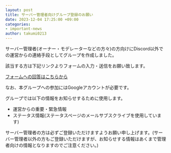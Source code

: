 ```yaml
---
layout: post
title: サーバー管理者向けグループ登録のお願い
date: 2023-12-04 17:25:00 +09:00
categories:
- important-news
author: takumi0213
---
```

サーバー管理者(オーナー・モデレーターなどの方々)の方向けにDiscord以外での運営からの連絡手段としてグループを作成しました。

該当する方は下記リンクよりフォームの入力・送信をお願い致します。

<a href="https://forms.gle/cech6KBTZRVUhdsh6" class="a-orange">フォームへの回答はこちらから</a>

なお、本グループへの参加にはGoogleアカウントが必要です。

グループでは以下の情報をお知らせするために使用します。

- 運営からの重要・緊急情報
- ステータス情報(ステータスページのメールサブスクライブを使用しています)

サーバー管理者の方は必ずご登録いただけますようお願い申し上げます。(サーバー管理者以外の方もご登録いただけますが、お知らせする情報はあくまで管理者向けの情報となりますのでご注意ください。)
